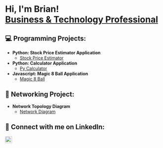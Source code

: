 <h1>Hi, I'm Brian! <br/><a href="https://github.com/brianhernandez04">Business & Technology Professional</a></h1>

<h2>💻 Programming Projects:</h2>

- <b>Python: Stock Price Estimator Application</b>
  - [Stock Price Estimator](https://github.com/brianhernandez04/StockEstimatorApp)
- <b>Python: Calculator Application</b>
  - [Py Calculator](https://github.com/brianhernandez04/pythoncalculator)
- <b>Javascript: Magic 8 Ball Application</b>
  - [Magic 8 Ball](https://github.com/brianhernandez04/magic8ball)

<!---
<h2>🐧 Linux Projects:</h2>

- <b>In Progress...</b>
  - [In Progress...](https://example.com/)
- <b>In Progress...</b>
  - [In Progress...](https://example.com/)

<h2>👨‍💻 Devops Projects:</h2>

- <b>In Progress...</b>
  - [In Progress...](https://example.com/)
- <b>In Progress...</b>
  - [In Progress...](https://example.com/)
 -->
<h2>🛜 Networking Project:</h2>

- <b>Network Topology Diagram</b>
  - [Network Diagram](https://github.com/brianhernandez04/Network-Topology-Diagram)
  
<h2> 🤳 Connect with me on LinkedIn:</h2>

[<img align="left" alt="BrianHernandez | LinkedIn" width="22px" src="https://cdn.jsdelivr.net/npm/simple-icons@v3/icons/linkedin.svg" />][linkedin]

[linkedin]: https://www.linkedin.com/in/brian-hernandez04/
